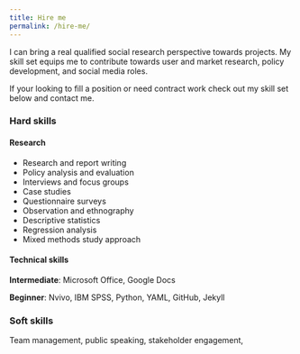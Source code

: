 ```yaml
---
title: Hire me
permalink: /hire-me/
---
```


I can bring a real qualified social research perspective towards projects. My skill set equips me to contribute towards user and market research, policy development, and social media roles.

If your looking to fill a position or need contract work check out my skill set below and contact me.


### Hard skills
#### Research
* Research and report writing
* Policy analysis and evaluation
* Interviews and focus groups
* Case studies
* Questionnaire surveys
* Observation and ethnography
* Descriptive statistics
* Regression analysis
* Mixed methods study approach

#### Technical skills
**Intermediate**: Microsoft Office, Google Docs

**Beginner**: Nvivo, IBM SPSS, Python, YAML, GitHub, Jekyll 

### Soft skills
Team management, public speaking, stakeholder engagement, 
